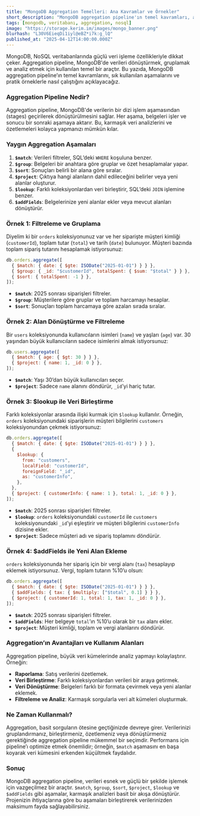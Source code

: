 ```yaml
---
title: "MongoDB Aggregation Temelleri: Ana Kavramlar ve Örnekler"
short_description: "MongoDB aggregation pipeline'ın temel kavramları, aşamaları ve pratik kullanım örnekleri."
tags: [mongodb, veritabanı, aggregation, nosql]
image: "https://storage.kerim.im/images/mongo_banner.png"
blurhash: "L30V6EieqDi1iyl@eBZ*i7k:g_lQ"
published_at: "2025-04-12T14:00:00.000Z"
---
```


MongoDB, NoSQL veritabanlarında güçlü veri işleme özellikleriyle dikkat çeker. Aggregation pipeline, MongoDB'de verileri dönüştürmek, gruplamak ve analiz etmek için kullanılan temel bir araçtır. Bu yazıda, MongoDB aggregation pipeline’ın temel kavramlarını, sık kullanılan aşamalarını ve pratik örneklerle nasıl çalıştığını açıklayacağız.

### Aggregation Pipeline Nedir?

Aggregation pipeline, MongoDB'de verilerin bir dizi işlem aşamasından (stages) geçirilerek dönüştürülmesini sağlar. Her aşama, belgeleri işler ve sonucu bir sonraki aşamaya aktarır. Bu, karmaşık veri analizlerini ve özetlemeleri kolayca yapmanızı mümkün kılar.

### Yaygın Aggregation Aşamaları

1. **`$match`**: Verileri filtreler, SQL’deki `WHERE` koşuluna benzer.
2. **`$group`**: Belgeleri bir anahtara göre gruplar ve özet hesaplamalar yapar.
3. **`$sort`**: Sonuçları belirli bir alana göre sıralar.
4. **`$project`**: Çıktıya hangi alanların dahil edileceğini belirler veya yeni alanlar oluşturur.
5. **`$lookup`**: Farklı koleksiyonlardan veri birleştirir, SQL’deki `JOIN` işlemine benzer.
6. **`$addFields`**: Belgelerinize yeni alanlar ekler veya mevcut alanları dönüştürür.

### Örnek 1: Filtreleme ve Gruplama

Diyelim ki bir `orders` koleksiyonunuz var ve her siparişte müşteri kimliği (`customerId`), toplam tutar (`total`) ve tarih (`date`) bulunuyor. Müşteri bazında toplam sipariş tutarını hesaplamak istiyorsunuz:

```js
db.orders.aggregate([
  { $match: { date: { $gte: ISODate("2025-01-01") } } },
  { $group: { _id: "$customerId", totalSpent: { $sum: "$total" } } },
  { $sort: { totalSpent: -1 } },
]);
```

- **`$match`**: 2025 sonrası siparişleri filtreler.
- **`$group`**: Müşterilere göre gruplar ve toplam harcamayı hesaplar.
- **`$sort`**: Sonuçları toplam harcamaya göre azalan sırada sıralar.

### Örnek 2: Alan Dönüştürme ve Filtreleme

Bir `users` koleksiyonunda kullanıcıların isimleri (`name`) ve yaşları (`age`) var. 30 yaşından büyük kullanıcıların sadece isimlerini almak istiyorsunuz:

```js
db.users.aggregate([
  { $match: { age: { $gt: 30 } } },
  { $project: { name: 1, _id: 0 } },
]);
```

- **`$match`**: Yaşı 30’dan büyük kullanıcıları seçer.
- **`$project`**: Sadece `name` alanını döndürür, `_id`’yi hariç tutar.

### Örnek 3: $lookup ile Veri Birleştirme

Farklı koleksiyonlar arasında ilişki kurmak için `$lookup` kullanılır. Örneğin, `orders` koleksiyonundaki siparişlerin müşteri bilgilerini `customers` koleksiyonundan çekmek istiyorsunuz:

```js
db.orders.aggregate([
  { $match: { date: { $gte: ISODate("2025-01-01") } } },
  {
    $lookup: {
      from: "customers",
      localField: "customerId",
      foreignField: "_id",
      as: "customerInfo",
    },
  },
  { $project: { customerInfo: { name: 1 }, total: 1, _id: 0 } },
]);
```

- **`$match`**: 2025 sonrası siparişleri filtreler.
- **`$lookup`**: `orders` koleksiyonundaki `customerId` ile `customers` koleksiyonundaki `_id`’yi eşleştirir ve müşteri bilgilerini `customerInfo` dizisine ekler.
- **`$project`**: Sadece müşteri adı ve sipariş toplamını döndürür.

### Örnek 4: $addFields ile Yeni Alan Ekleme

`orders` koleksiyonunda her sipariş için bir vergi alanı (`tax`) hesaplayıp eklemek istiyorsunuz. Vergi, toplam tutarın %10’u olsun:

```js
db.orders.aggregate([
  { $match: { date: { $gte: ISODate("2025-01-01") } } },
  { $addFields: { tax: { $multiply: ["$total", 0.1] } } },
  { $project: { customerId: 1, total: 1, tax: 1, _id: 0 } },
]);
```

- **`$match`**: 2025 sonrası siparişleri filtreler.
- **`$addFields`**: Her belgeye `total`’ın %10’u olarak bir `tax` alanı ekler.
- **`$project`**: Müşteri kimliği, toplam ve vergi alanlarını döndürür.

### Aggregation’ın Avantajları ve Kullanım Alanları

Aggregation pipeline, büyük veri kümelerinde analiz yapmayı kolaylaştırır. Örneğin:

- **Raporlama**: Satış verilerini özetlemek.
- **Veri Birleştirme**: Farklı koleksiyonlardan verileri bir araya getirmek.
- **Veri Dönüştürme**: Belgeleri farklı bir formata çevirmek veya yeni alanlar eklemek.
- **Filtreleme ve Analiz**: Karmaşık sorgularla veri alt kümeleri oluşturmak.

### Ne Zaman Kullanmalı?

Aggregation, basit sorguların ötesine geçtiğinizde devreye girer. Verilerinizi gruplandırmanız, birleştirmeniz, özetlemeniz veya dönüştürmeniz gerektiğinde aggregation pipeline mükemmel bir seçimdir. Performans için pipeline’ı optimize etmek önemlidir; örneğin, `$match` aşamasını en başa koyarak veri kümesini erkenden küçültmek faydalıdır.

### Sonuç

MongoDB aggregation pipeline, verileri esnek ve güçlü bir şekilde işlemek için vazgeçilmez bir araçtır. `$match`, `$group`, `$sort`, `$project`, `$lookup` ve `$addFields` gibi aşamalar, karmaşık analizleri basit bir akışa dönüştürür. Projenizin ihtiyaçlarına göre bu aşamaları birleştirerek verilerinizden maksimum fayda sağlayabilirsiniz.
